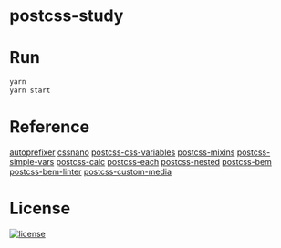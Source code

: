 # postcss-study

# Run

```bash
yarn
yarn start
```

# Reference

[autoprefixer](https://github.com/postcss/autoprefixer)
[cssnano](https://github.com/ben-eb/cssnano)
[postcss-css-variables](https://github.com/MadLittleMods/postcss-css-variables)
[postcss-mixins](https://github.com/postcss/postcss-mixins)
[postcss-simple-vars](https://github.com/postcss/postcss-simple-vars)
[postcss-calc](https://github.com/postcss/postcss-calc)
[postcss-each](https://github.com/outpunk/postcss-each)
[postcss-nested](https://github.com/postcss/postcss-nested)
[postcss-bem](https://www.npmjs.com/package/postcss-bem)
[postcss-bem-linter](https://github.com/postcss/postcss-bem-linter)
[postcss-custom-media](https://github.com/postcss/postcss-custom-media)

# License

[![license](https://img.shields.io/github/license/mashape/apistatus.svg)](https://github.com/gozeon/postcss-study/blob/master/LICENSE)
